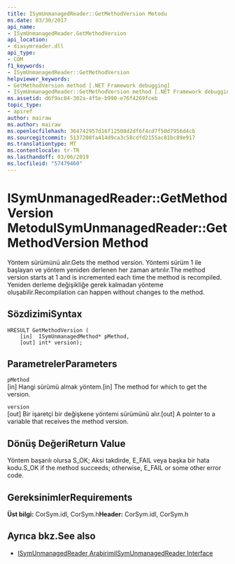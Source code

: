 ```yaml
---
title: ISymUnmanagedReader::GetMethodVersion Metodu
ms.date: 03/30/2017
api_name:
- ISymUnmanagedReader.GetMethodVersion
api_location:
- diasymreader.dll
api_type:
- COM
f1_keywords:
- ISymUnmanagedReader::GetMethodVersion
helpviewer_keywords:
- GetMethodVersion method [.NET Framework debugging]
- ISymUnmanagedReader::GetMethodVersion method [.NET Framework debugging]
ms.assetid: d6f9ac84-302a-4f5e-b990-e76f4269fceb
topic_type:
- apiref
author: mairaw
ms.author: mairaw
ms.openlocfilehash: 364742957d16f12508d2df6f4cd7f50d7956d4cb
ms.sourcegitcommit: 5137208fa414d9ca3c58cdfd2155ac81bc89e917
ms.translationtype: MT
ms.contentlocale: tr-TR
ms.lasthandoff: 03/06/2019
ms.locfileid: "57479460"
---
```

# <a name="isymunmanagedreadergetmethodversion-method"></a><span data-ttu-id="c5db8-102">ISymUnmanagedReader::GetMethodVersion Metodu</span><span class="sxs-lookup"><span data-stu-id="c5db8-102">ISymUnmanagedReader::GetMethodVersion Method</span></span>
<span data-ttu-id="c5db8-103">Yöntem sürümünü alır.</span><span class="sxs-lookup"><span data-stu-id="c5db8-103">Gets the method version.</span></span> <span data-ttu-id="c5db8-104">Yöntemi sürüm 1 ile başlayan ve yöntem yeniden derlenen her zaman artırılır.</span><span class="sxs-lookup"><span data-stu-id="c5db8-104">The method version starts at 1 and is incremented each time the method is recompiled.</span></span> <span data-ttu-id="c5db8-105">Yeniden derleme değişikliğe gerek kalmadan yönteme oluşabilir.</span><span class="sxs-lookup"><span data-stu-id="c5db8-105">Recompilation can happen without changes to the method.</span></span>  
  
## <a name="syntax"></a><span data-ttu-id="c5db8-106">Sözdizimi</span><span class="sxs-lookup"><span data-stu-id="c5db8-106">Syntax</span></span>  
  
```  
HRESULT GetMethodVersion (  
    [in]  ISymUnmanagedMethod* pMethod,  
    [out] int* version);  
```  
  
## <a name="parameters"></a><span data-ttu-id="c5db8-107">Parametreler</span><span class="sxs-lookup"><span data-stu-id="c5db8-107">Parameters</span></span>  
 `pMethod`  
 <span data-ttu-id="c5db8-108">[in] Hangi sürümü almak yöntem.</span><span class="sxs-lookup"><span data-stu-id="c5db8-108">[in] The method for which to get the version.</span></span>  
  
 `version`  
 <span data-ttu-id="c5db8-109">[out] Bir işaretçi bir değişkene yöntemi sürümünü alır.</span><span class="sxs-lookup"><span data-stu-id="c5db8-109">[out] A pointer to a variable that receives the method version.</span></span>  
  
## <a name="return-value"></a><span data-ttu-id="c5db8-110">Dönüş Değeri</span><span class="sxs-lookup"><span data-stu-id="c5db8-110">Return Value</span></span>  
 <span data-ttu-id="c5db8-111">Yöntem başarılı olursa S_OK; Aksi takdirde, E_FAIL veya başka bir hata kodu.</span><span class="sxs-lookup"><span data-stu-id="c5db8-111">S_OK if the method succeeds; otherwise, E_FAIL or some other error code.</span></span>  
  
## <a name="requirements"></a><span data-ttu-id="c5db8-112">Gereksinimler</span><span class="sxs-lookup"><span data-stu-id="c5db8-112">Requirements</span></span>  
 <span data-ttu-id="c5db8-113">**Üst bilgi:** CorSym.idl, CorSym.h</span><span class="sxs-lookup"><span data-stu-id="c5db8-113">**Header:** CorSym.idl, CorSym.h</span></span>  
  
## <a name="see-also"></a><span data-ttu-id="c5db8-114">Ayrıca bkz.</span><span class="sxs-lookup"><span data-stu-id="c5db8-114">See also</span></span>
- [<span data-ttu-id="c5db8-115">ISymUnmanagedReader Arabirimi</span><span class="sxs-lookup"><span data-stu-id="c5db8-115">ISymUnmanagedReader Interface</span></span>](../../../../docs/framework/unmanaged-api/diagnostics/isymunmanagedreader-interface.md)
